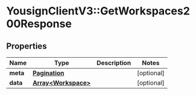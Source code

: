 # YousignClientV3::GetWorkspaces200Response

## Properties
Name | Type | Description | Notes
------------ | ------------- | ------------- | -------------
**meta** | [**Pagination**](Pagination.md) |  | [optional] 
**data** | [**Array&lt;Workspace&gt;**](Workspace.md) |  | [optional] 


